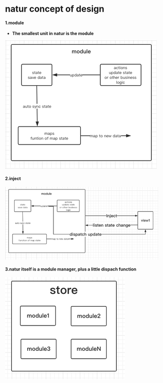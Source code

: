 # natur concept of design


#### 1.module
- **The smallest unit in natur is the module**

![module](./images/module-en.png)



#### 2.inject

![store](./images/inject-en.png)




#### 3.natur itself is a module manager, plus a little dispach function


![store](./images/store-en.png)

